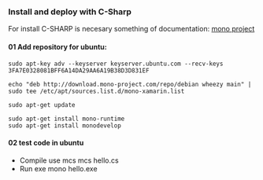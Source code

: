 ### Install and deploy with C-Sharp

For install C-SHARP is necesary something of documentation: 
[mono project](http://www.mono-project.com/)

#### 01 Add repository for ubuntu:

    sudo apt-key adv --keyserver keyserver.ubuntu.com --recv-keys 3FA7E0328081BFF6A14DA29AA6A19B38D3D831EF

    echo "deb http://download.mono-project.com/repo/debian wheezy main" | sudo tee /etc/apt/sources.list.d/mono-xamarin.list    

    sudo apt-get update

    sudo apt-get install mono-runtime
    sudo apt-get install monodevelop


#### 02 test code in ubuntu

* Compile use mcs
    mcs hello.cs
* Run exe
    mono hello.exe
